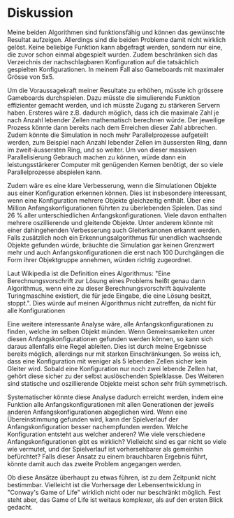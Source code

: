 # Diskussion

Meine beiden Algorithmen sind funktionsfähig und können das gewünschte Resultat aufzeigen. Allerdings sind die beiden Probleme damit nicht wirklich gelöst. Keine beliebige Funktion kann abgefragt werden, sondern nur eine, die zuvor schon einmal abgespielt wurden. Zudem beschränken sich das Verzeichnis der nachschlagbaren Konfiguration auf die tatsächlich gespielten Konfigurationen. In meinem Fall also Gameboards mit maximaler Grösse von 5x5. 

Um die Voraussagekraft meiner Resultate zu erhöhen, müsste ich grössere Gameboards durchspielen. Dazu müsste die simulierende Funktion effizienter gemacht werden, und ich müsste Zugang zu stärkeren Servern haben. Ersteres wäre z.B. dadurch möglich, dass ich die maximale Zahl je nach Anzahl lebender Zellen mathematisch berechnen würde. Der jeweilige Prozess könnte dann bereits nach dem Erreichen dieser Zahl abbrechen. Zudem könnte die Simulation in noch mehr Parallelprozesse aufgeteilt werden, zum Beispiel nach Anzahl lebender Zellen im äussersten Ring, dann im zweit-äussersten Ring, und so weiter. Um von dieser massiven Parallelisierung Gebrauch machen zu können, würde dann ein leistungsstärkerer Computer mit genügenden Kernen benötigt, der so viele Parallelprozesse abspielen kann.

Zudem wäre es eine klare Verbesserung, wenn die Simulationen Objekte aus einer Konfiguration erkennen können. Dies ist insbesondere interessant, wenn eine Konfiguration mehrere Objekte gleichzeitig enthält. Über eine Million Anfangskonfigurationen führten zu überlebenden Spielen. Das sind 26 % aller unterschiedlichen Anfangskonfigurationen. Viele davon enthalten mehrere oszillierende und gleitende Objekte. Unter anderem könnte mit einer dahingehenden Verbesserung auch Gleiterkanonen erkannt werden. Falls zusätzlich noch ein Erkennungsalgorithmus für unendlich wachsende Objekte gefunden würde, bräuchte die Simulation gar keinen Grenzwert mehr und auch Anfangskonfigurationen die erst nach 100 Durchgängen die Form ihrer Objektgruppe annehmen, würden richtig zugeordnet. 

Laut Wikipedia ist die Definition eines Algorithmus: "Eine Berechnungsvorschrift zur Lösung eines Problems heißt genau dann Algorithmus, wenn eine zu dieser Berechnungsvorschrift äquivalente Turingmaschine existiert, die für jede Eingabe, die eine Lösung besitzt, stoppt.". Dies würde auf meinen Algorithmus nicht zutreffen, da nicht für alle Konfigurationen

Eine weitere interessante Analyse wäre, alle Anfangskonfigurationen zu finden, welche im selben Objekt münden. Wenn Gemeinsamkeiten unter diesen Anfangskonfigurationen gefunden werden können, so kann sich daraus allenfalls eine Regel ableiten. 
Dies ist durch meine Ergebnisse bereits möglich, allerdings nur mit starken Einschränkungen. So weiss ich, dass eine Konfiguration mit weniger als 5 lebenden Zellen sicher kein Gleiter wird. Sobald eine Konfiguration nur noch zwei lebende Zellen hat, gehört diese sicher zu der selbst auslöschenden Spielklasse. Des Weiteren sind statische und oszillierende Objekte meist schon sehr früh symmetrisch.

Systematischer könnte diese Analyse dadurch erreicht werden, indem eine Funktion alle Anfangskonfigurationen mit allen Generationen der jeweils anderen Anfangskonfigurationen abgeglichen wird. Wenn eine Übereinstimmung gefunden wird, kann der Spielverlauf der Anfangskonfiguration besser nachempfunden werden. Welche Konfiguration entsteht aus welcher anderen? Wie viele verschiedene Anfangskonfigurationen gibt es wirklich? Vielleicht sind es gar nicht so viele wie vermutet, und der Spielverlauf ist vorhersehbarer als gemeinhin befürchtet? Falls dieser Ansatz zu einem brauchbaren Ergebnis führt, könnte damit auch das zweite Problem angegangen werden. 

Ob diese Ansätze überhaupt zu etwas führen, ist zu dem Zeitpunkt nicht bestimmbar. Vielleicht ist die Vorhersage der Lebensentwicklung in "Conway's Game of Life" wirklich nicht oder nur beschränkt möglich. 
Fest steht aber, das Game of Life ist weitaus komplexer, als auf den ersten Blick gedacht.
 